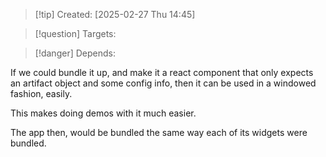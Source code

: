 
>[!tip] Created: [2025-02-27 Thu 14:45]

>[!question] Targets: 

>[!danger] Depends: 

If we could bundle it up, and make it a react component that only expects an artifact object and some config info, then it can be used in a windowed fashion, easily.

This makes doing demos with it much easier.

The app then, would be bundled the same way each of its widgets were bundled.